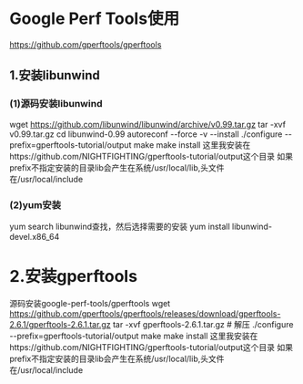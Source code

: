 # Google Perf Tools使用
https://github.com/gperftools/gperftools

## 1.安装libunwind
### (1)源码安装libunwind
wget https://github.com/libunwind/libunwind/archive/v0.99.tar.gz
tar -xvf v0.99.tar.gz
cd libunwind-0.99
autoreconf --force -v --install
./configure --prefix=gperftools-tutorial/output 
make 
make install
这里我安装在https://github.com/NIGHTFIGHTING/gperftools-tutorial/output这个目录
如果prefix不指定安装的目录lib会产生在系统/usr/local/lib,头文件在/usr/local/include
### (2)yum安装
yum search libunwind查找，然后选择需要的安装
yum install libunwind-devel.x86_64

# 2.安装gperftools
源码安装google-perf-tools/gperftools
wget https://github.com/gperftools/gperftools/releases/download/gperftools-2.6.1/gperftools-2.6.1.tar.gz
tar -xvf  gperftools-2.6.1.tar.gz # 解压
./configure --prefix=gperftools-tutorial/output 
make 
make install
这里我安装在https://github.com/NIGHTFIGHTING/gperftools-tutorial/output这个目录
如果prefix不指定安装的目录lib会产生在系统/usr/local/lib,头文件在/usr/local/include



